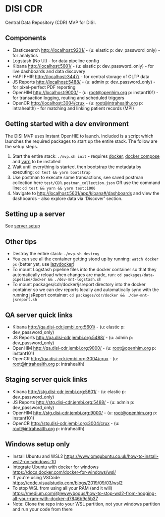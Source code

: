 # DISI CDR

Central Data Repository (CDR) MVP for DISI.

## Components

- Elasticsearch <http://localhost:9201/> - (u: elastic p: dev_password_only) - for analytics
- Logstash (No UI) - for data pipeline config
- Kibana <http://localhost:5601/> - (u: elastic p: dev_password_only) - for live dashboards and data discovery
- HAPI FHIR <http://localhost:3447/> - for central storage of OLTP data
- JS Reports <http://localhost:5488/> - (u: admin p: dev_password_only) - for pixel-perfect PDF reporting
- OpenHIM <http://localhost:9000/> - (u: root@openhim.org p: instant101) - for transaction logging, routing and scheduled triggers
- OpenCR <http://localhost:3004/crux> - (u: root@intrahealth.org p: intrahealth) - for matching and linking patient records (MPI)

## Getting started with a dev environment

The DISI MVP uses Instant OpenHIE to launch. Included is a script which launches the required packages to start up the entire stack. The follow are the setup steps.

1. Start the entire stack: `./mvp.sh init` - requires [docker](https://docs.docker.com/get-docker/), [docker compose](https://docs.docker.com/compose/install/) and [yarn](https://classic.yarnpkg.com/lang/en/docs/install/) to be installed
2. Wait until everything is started, then bootstrap the metadata by executing: `cd test && yarn bootstrap`
3. Use postman to execute some transactions, see saved postman collection here `test/CDR.postman_collection.json` OR use the command line: `cd test && yarn && yarn test:1000`
4. Navigate to <http://localhost:5601/app/kibana#/dashboards> and view the dashboards - also explore data via 'Discover' section.

## Setting up a server

See [server setup](server-setup.md)

## Other tips

- Destroy the entire stack: `./mvp.sh destroy`
- You can see all the container getting stood up by running: `watch docker ps` (better yet, use [lazydocker](https://github.com/jesseduffield/lazydocker))
- To mount Logstash pipeline files into the docker container so that they automatically reload when changes are made, run: `cd packages/data-pipeline/docker && ./dev-mnt-logstash.sh`
- To mount packages/cdr/docker/jsreport directory into the docker container so we can dev reports locally and automatically sync with the running jsReport container: `cd packages/cdr/docker && ./dev-mnt-jsreport.sh`

## QA server quick links

- Kibana <http://qa.disi-cdr.jembi.org:5601/> - (u: elastic p: dev_password_only)
- JS Reports <http://qa.disi-cdr.jembi.org:5488/> - (u: admin p: dev_password_only)
- OpenHIM <http://qa.disi-cdr.jembi.org:9000/> - (u: root@openhim.org p: instant101)
- OpenCR <http://qa.disi-cdr.jembi.org:3004/crux> - (u: root@intrahealth.org p: intrahealth)

## Staging server quick links

- Kibana <http://stg.disi-cdr.jembi.org:5601/> - (u: elastic p: dev_password_only)
- JS Reports <http://stg.disi-cdr.jembi.org:5488/> - (u: admin p: dev_password_only)
- OpenHIM <http://stg.disi-cdr.jembi.org:9000/> - (u: root@openhim.org p: instant101)
- OpenCR <http://stg.disi-cdr.jembi.org:3004/crux> - (u: root@intrahealth.org p: intrahealth)

## Windows setup only

- Install Ubuntu and WSL2 <https://www.omgubuntu.co.uk/how-to-install-wsl2-on-windows-10>
- Integrate Ubuntu with docker for windows <https://docs.docker.com/docker-for-windows/wsl/>
- If you're using VSCode <https://code.visualstudio.com/blogs/2019/09/03/wsl2>
- To stop WSL from using all your RAM (and it will) <https://medium.com/@lewwybogus/how-to-stop-wsl2-from-hogging-all-your-ram-with-docker-d7846b9c5b37>
- Note: Clone the repo into your WSL partition, not your windows partition and run your code from there
